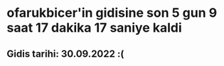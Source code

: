 # ofarukbicer'in gidisine son 5 gun 9 saat 17 dakika 17 saniye kaldi

## Gidis tarihi: 30.09.2022 :(